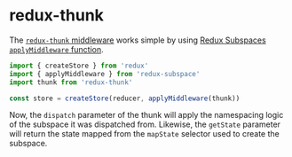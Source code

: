 # redux-thunk

The [`redux-thunk` middleware](https://github.com/gaearon/redux-thunk) works simple by using [Redux Subspaces `applyMiddleware` function](/docs/advanced/README.md).

```javascript
import { createStore } from 'redux'
import { applyMiddleware } from 'redux-subspace'
import thunk from 'redux-thunk'

const store = createStore(reducer, applyMiddleware(thunk))
```

Now, the `dispatch` parameter of the thunk will apply the namespacing logic of the subspace it was dispatched from. Likewise, the `getState` parameter will return the state mapped from the `mapState` selector used to create the subspace.
